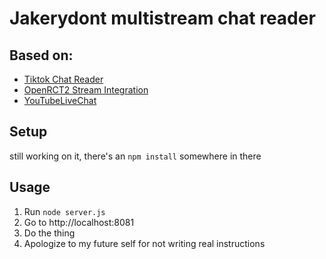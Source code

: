 # Jakerydont multistream chat reader
## Based on:
* [Tiktok Chat Reader](https://github.com/zerodytrash/TikTok-Chat-Reader)
* [OpenRCT2 Stream Integration](https://github.com/oli414/OpenRCT2StreamIntegration)
* [YouTubeLiveChat](https://github.com/DustinWatts/YouTubeLiveChat)

## Setup
still working on it, there's an `npm install` somewhere in there

## Usage
1. Run `node server.js`
2. Go to http://localhost:8081
3. Do the thing
4. Apologize to my future self for not writing real instructions
